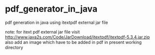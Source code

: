 # pdf_generator_in_java
pdf generation in java using itextpdf external jar file


note: for itext pdf external jar file visit http://www.java2s.com/Code/JarDownload/itextpdf/itextpdf-5.3.4.jar.zip
      also add an image which have to be added in pdf in present working directory

  
